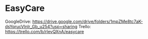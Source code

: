 # EasyCare
GoogleDrive: https://drive.google.com/drive/folders/1mpZMe8tc7aK-dsYqrucVlnlr_Gb_u254?usp=sharing 
Trello: https://trello.com/b/rlevQXnA/easycare
